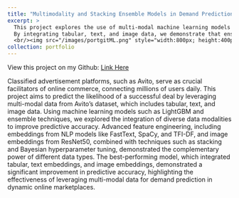 ```yaml
---
title: "Multimodality and Stacking Ensemble Models in Demand Prediction"
excerpt: >
  This project explores the use of multi-modal machine learning models to predict the likelihood of a successful deal on Avito, Russia's largest classified advertisement platform.
  By integrating tabular, text, and image data, we demonstrate that ensemble learning and deep feature extraction significantly improve predictive performance.
  <br/><img src="/images/portgitML.png" style="width:800px; height:400px;">
collection: portfolio
--- 
```

View this project on my Github: [Link Here](https://github.com/Ellie-Yang-Siying/Multimodality-and-Stacking-Ensemble-Models-in-Demand-Prediction)

Classified advertisement platforms, such as Avito, serve as crucial facilitators of online commerce,
connecting millions of users daily. This project aims to predict the likelihood of a successful deal by
leveraging multi-modal data from Avito’s dataset, which includes tabular, text, and image data. Using
machine learning models such as LightGBM and ensemble techniques, we explored the integration of
diverse data modalities to improve predictive accuracy. Advanced feature engineering, including
embeddings from NLP models like FastText, SpaCy, and TFI-DF, and image embeddings from ResNet50,
combined with techniques such as stacking and Bayesian hyperparameter tuning, demonstrated the
complementary power of different data types. The best-performing model, which integrated tabular, text
embeddings, and image embeddings, demonstrated a significant improvement in predictive accuracy,
highlighting the effectiveness of leveraging multi-modal data for demand prediction in dynamic online
marketplaces.
